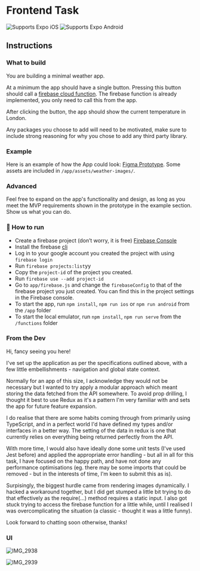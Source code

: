 # Frontend Task

<p>
  <!-- iOS -->
  <img alt="Supports Expo iOS" longdesc="Supports Expo iOS" src="https://img.shields.io/badge/iOS-4630EB.svg?style=flat-square&logo=APPLE&labelColor=999999&logoColor=fff" />
  <!-- Android -->
  <img alt="Supports Expo Android" longdesc="Supports Expo Android" src="https://img.shields.io/badge/Android-4630EB.svg?style=flat-square&logo=ANDROID&labelColor=A4C639&logoColor=fff" />
</p>

## Instructions

### What to build

You are building a minimal weather app.

At a minimum the app should have a single button. Pressing this button should call a [firebase cloud function](https://firebase.google.com/docs/functions).
The firebase function is already implemented, you only need to call this from the app.


After clicking the button, the app should show the current temperature in London.

Any packages you choose to add will need to be motivated, make sure to include strong reasoning for why you chose to add any third party library.

### Example
Here is an example of how the App could look: [Figma Prototype](https://www.figma.com/proto/wZ16lZpnhJmgYh3LJ0AihI/Interview-Task?node-id=1%3A2&scaling=scale-down&page-id=0%3A1&starting-point-node-id=1%3A2). Some assets are included in `/app/assets/weather-images/`.

### Advanced
Feel free to expand on the app's functionality and design, as long as you meet the MVP requirements shown in the prototype in the example section.
Show us what you can do.


### 🚀 How to run
- Create a firebase project (don’t worry, it is free) [Firebase Console](https://console.firebase.google.com/)
- Install the firebase [cli](https://firebase.google.com/docs/cli)
- Log in to your google account you created the project with using `firebase login`
- Run `firebase projects:list`yy
- Copy the `project-id` of the project you created.
- Run `firebase use --add project-id`
- Go to `app/firebase.js` and change the `firebaseConfig` to that of the firebase project you just created. You can find this in the project settings in the Firebase console.
- To start the app, run `npm install`, `npm run ios` or `npm run android` from the `/app` folder
- To start the local emulator, run `npm install`, `npm run serve` from the `/functions` folder


### From the Dev

Hi, fancy seeing you here!

I've set up the application as per the specifications outlined above, with a few little embellishments - navigation and global state context.

Normally for an app of this size, I acknowledge they would not be necessary but I wanted to try apply a modular approach which meant storing the data fetched from the API somewhere. To avoid prop drilling, I thought it best to use Redux as it's a pattern I'm very familiar with and sets the app for future feature expansion.

I do realise that there are some habits coming through from primarily using TypeScript, and in a perfect world I'd have defined my types and/or interfaces in a better way. The setting of the data in redux is one that currently relies on everything being returned perfectly from the API.

With more time, I would also have ideally done some unit tests (I've used Jest before) and applied the appropriate error handling - but all in all for this task, I have focused on the happy path, and have not done any performance optimisations (eg. there may be some imports that could be removed - but in the interests of time, I'm keen to submit this as is).

Surpisingly, the biggest hurdle came from rendering images dynamically. I hacked a workaround together, but I did get stumped a little bit trying to do that effectively as the require(...) method requires a static input. I also got stuck trying to access the firebase function for a little while, until I realised I was overcomplicating the situation (a classic - thought it was a little funny).

Look forward to chatting soon otherwise, thanks!

### UI

![IMG_2938](https://github.com/user-attachments/assets/99c4caf8-88ca-47df-a396-1d80348e23c0)

![IMG_2939](https://github.com/user-attachments/assets/04512f8c-0a7f-41c1-b868-0e5c5804095f)




